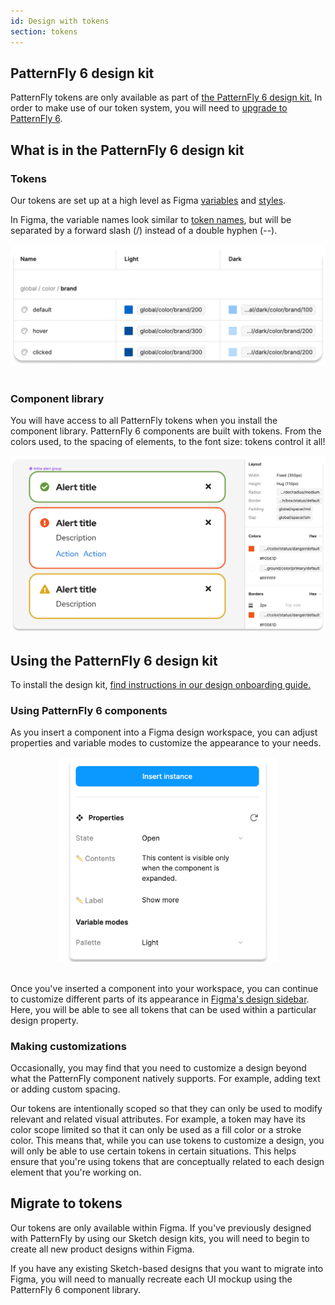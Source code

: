 ```yaml
---
id: Design with tokens
section: tokens
---
```


## PatternFly 6 design kit

PatternFly tokens are only available as part of [the PatternFly 6 design kit.](https://www.figma.com/@patternfly) In order to make use of our token system, you will need to [upgrade to PatternFly 6](/get-started/upgrade).

## What is in the PatternFly 6 design kit

### Tokens 

Our tokens are set up at a high level as Figma [variables](https://help.figma.com/hc/en-us/articles/15339657135383-Guide-to-variables-in-Figma) and [styles](https://help.figma.com/hc/en-us/articles/360039238753-Styles-in-Figma). 

In Figma, the variable names look similar to [token names](/tokens/all-patternfly-tokens), but will be separated by a forward slash (/) instead of a double hyphen (--).

<div style="text-align: center;">
    <img src="./img/token-example-brand.png"  alt="Table of brand color tokens." width="600px"/>
</div>
<br />

### Component library 

You will have access to all PatternFly tokens when you install the component library. PatternFly 6 components are built with tokens. From the colors used, to the spacing of elements, to the font size: tokens control it all!

<div style="text-align: center;">
    <img src="./img/component-tokens.png"  alt="PatternFly alert components built with Figma tokens."  width="700px"/> 
</div>

## Using the PatternFly 6 design kit 

To install the design kit, [find instructions in our design onboarding guide.](/get-started/design#figma-library)

### Using PatternFly 6 components

As you insert a component into a Figma design workspace, you can adjust properties and variable modes to customize the appearance to your needs. 

<div style="text-align: center;">
    <img src="./img/component-instance.png"  alt="PatternFly alert components built with Figma tokens."  width="350px"/> 
</div>
<br />

Once you've inserted a component into your workspace, you can continue to customize different parts of its appearance in [Figma's design sidebar](https://help.figma.com/hc/en-us/articles/360039832014-Design-prototype-and-explore-layer-properties-in-the-right-sidebar). Here, you will be able to see all tokens that can be used within a particular design property. 

### Making customizations 

Occasionally, you may find that you need to customize a design beyond what the PatternFly component natively supports. For example, adding text or adding custom spacing.

Our tokens are intentionally scoped so that they can only be used to modify relevant and related visual attributes. For example, a token may have its color scope limited so that it can only be used as a fill color or a stroke color. This means that, while you can use tokens to customize a design, you will only be able to use certain tokens in certain situations. This helps ensure that you're using tokens that are conceptually related to each design element that you're working on.

## Migrate to tokens

Our tokens are only available within Figma. If you've previously designed with PatternFly by using our Sketch design kits, you will need to begin to create all new product designs within Figma.

If you have any existing Sketch-based designs that you want to migrate into Figma, you will need to manually recreate each UI mockup using the PatternFly 6 component library.